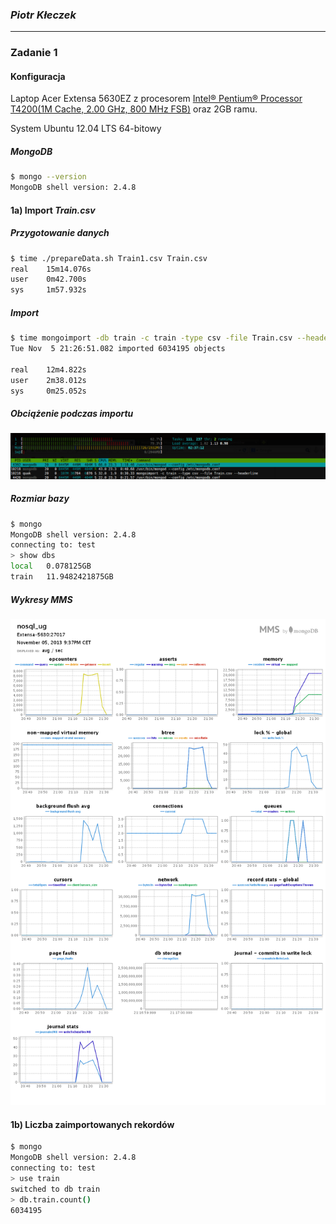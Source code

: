 ### *Piotr Kłeczek*

----

### Zadanie 1
#### Konfiguracja
Laptop Acer Extensa 5630EZ z procesorem [Intel® Pentium® Processor T4200(1M Cache, 2.00 GHz, 800 MHz FSB)](http://ark.intel.com/pl/products/37251/Intel-Pentium-Processor-T4200-1M-Cache-2_00-GHz-800-MHz-FSB) oraz 2GB ramu.

System Ubuntu 12.04 LTS 64-bitowy

##### MongoDB
```sh
$ mongo --version
MongoDB shell version: 2.4.8
```


#### 1a) Import *Train.csv*

##### Przygotowanie danych
```sh
$ time ./prepareData.sh Train1.csv Train.csv
real    15m14.076s
user    0m42.700s
sys 	1m57.932s
```
##### Import
```sh
$ time mongoimport -db train -c train -type csv -file Train.csv --headerline
Tue Nov  5 21:26:51.082 imported 6034195 objects

real    12m4.822s
user    2m38.012s
sys     0m25.052s
```
##### Obciążenie podczas importu
![htop](../../images/pkleczek/import.png)

##### Rozmiar bazy
```sh
$ mongo
MongoDB shell version: 2.4.8
connecting to: test
> show dbs
local   0.078125GB
train   11.9482421875GB
```

##### Wykresy MMS

![MMS](../../images/pkleczek/mongostats.png)

#### 1b) Liczba zaimportowanych rekordów
```sh
$ mongo
MongoDB shell version: 2.4.8
connecting to: test
> use train
switched to db train
> db.train.count()
6034195
```